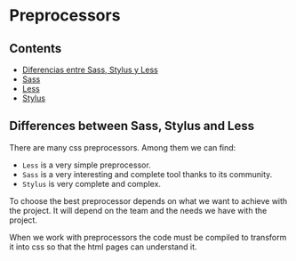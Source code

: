 # Preprocessors

## Contents
- [Diferencias entre Sass, Stylus y Less](#diferencias-entre-sass-stylus-y-less)
- [Sass](sass/)
- [Less](less/)
- [Stylus](stylus/)

## Differences between Sass, Stylus and Less

There are many css preprocessors. Among them we can find:

* `Less` is a very simple preprocessor.
* `Sass` is a very interesting and complete tool thanks to its community.
* `Stylus` is very complete and complex.

To choose the best preprocessor depends on what we want to achieve with the project. It will depend on the team and the needs we have with the project.

When we work with preprocessors the code must be compiled to transform it into css so that the html pages can understand it.
